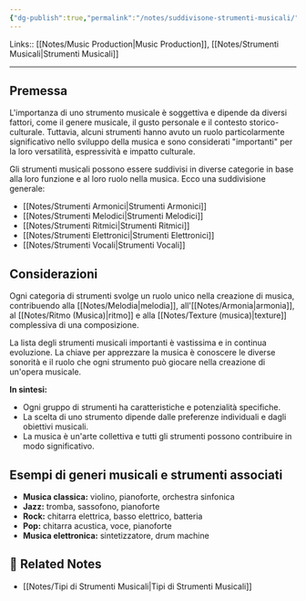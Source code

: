 ```yaml
---
{"dg-publish":true,"permalink":"/notes/suddivisone-strumenti-musicali/","tags":["type/note"]}
---
```


Links:: [[Notes/Music Production\|Music Production]], [[Notes/Strumenti Musicali\|Strumenti Musicali]]

---
## Premessa

L'importanza di uno strumento musicale è soggettiva e dipende da diversi fattori, come il genere musicale, il gusto personale e il contesto storico-culturale. Tuttavia, alcuni strumenti hanno avuto un ruolo particolarmente significativo nello sviluppo della musica e sono considerati "importanti" per la loro versatilità, espressività e impatto culturale.

Gli strumenti musicali possono essere suddivisi in diverse categorie in base alla loro funzione e al loro ruolo nella musica. Ecco una suddivisione generale:

- [[Notes/Strumenti Armonici\|Strumenti Armonici]]
- [[Notes/Strumenti Melodici\|Strumenti Melodici]]
- [[Notes/Strumenti Ritmici\|Strumenti Ritmici]]
- [[Notes/Strumenti Elettronici\|Strumenti Elettronici]]
- [[Notes/Strumenti Vocali\|Strumenti Vocali]]

## Considerazioni

Ogni categoria di strumenti svolge un ruolo unico nella creazione di musica, contribuendo alla [[Notes/Melodia\|melodia]], all'[[Notes/Armonia\|armonia]], al [[Notes/Ritmo (Musica)\|ritmo]] e alla [[Notes/Texture (musica)\|texture]] complessiva di una composizione.

La lista degli strumenti musicali importanti è vastissima e in continua evoluzione. La chiave per apprezzare la musica è conoscere le diverse sonorità e il ruolo che ogni strumento può giocare nella creazione di un'opera musicale.

**In sintesi:**
- Ogni gruppo di strumenti ha caratteristiche e potenzialità specifiche.
- La scelta di uno strumento dipende dalle preferenze individuali e dagli obiettivi musicali.
- La musica è un'arte collettiva e tutti gli strumenti possono contribuire in modo significativo.

## Esempi di generi musicali e strumenti associati

- **Musica classica:** violino, pianoforte, orchestra sinfonica
- **Jazz:** tromba, sassofono, pianoforte
- **Rock:** chitarra elettrica, basso elettrico, batteria
- **Pop:** chitarra acustica, voce, pianoforte
- **Musica elettronica:** sintetizzatore, drum machine



## 🔗 Related Notes

- [[Notes/Tipi di Strumenti Musicali\|Tipi di Strumenti Musicali]]

